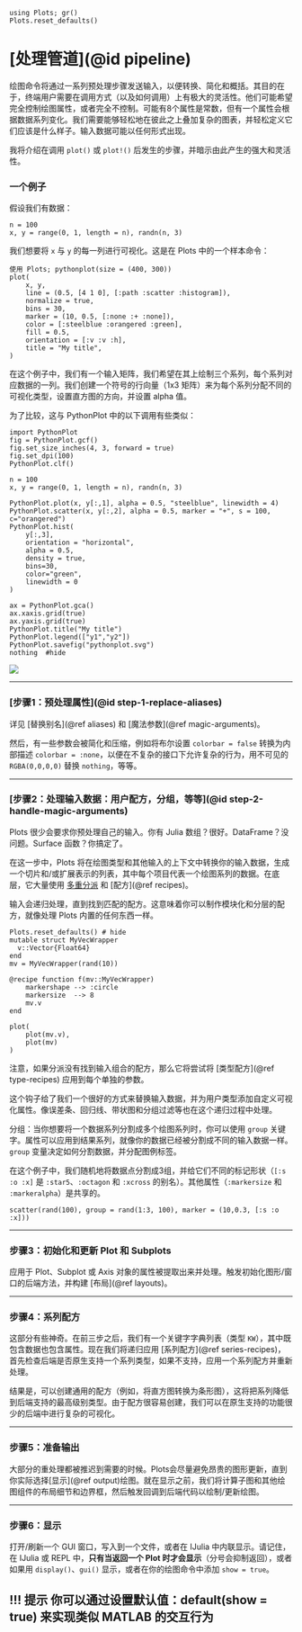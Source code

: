 ```@setup pipeline
using Plots; gr()
Plots.reset_defaults()
```

# [处理管道](@id pipeline)

绘图命令将通过一系列预处理步骤发送输入，以便转换、简化和概括。其目的在于，终端用户需要在调用方式（以及如何调用）上有极大的灵活性。他们可能希望完全控制绘图属性，或者完全不控制。可能有8个属性是常数，但有一个属性会根据数据系列变化。我们需要能够轻松地在彼此之上叠加复杂的图表，并轻松定义它们应该是什么样子。输入数据可能以任何形式出现。

我将介绍在调用 `plot()` 或 `plot!()` 后发生的步骤，并暗示由此产生的强大和灵活性。

### 一个例子

假设我们有数据：

```@example pipeline; continued = true
n = 100
x, y = range(0, 1, length = n), randn(n, 3)
```

我们想要将 `x` 与 `y` 的每一列进行可视化。这是在 Plots 中的一个样本命令：

```@example pipeline
使用 Plots; pythonplot(size = (400, 300))
plot(
    x, y,
    line = (0.5, [4 1 0], [:path :scatter :histogram]),
    normalize = true,
    bins = 30,
    marker = (10, 0.5, [:none :+ :none]),
    color = [:steelblue :orangered :green],
    fill = 0.5,
    orientation = [:v :v :h],
    title = "My title",
)
```

在这个例子中，我们有一个输入矩阵，我们希望在其上绘制三个系列，每个系列对应数据的一列。我们创建一个符号的行向量（1x3 矩阵）来为每个系列分配不同的可视化类型，设置直方图的方向，并设置 alpha 值。

为了比较，这与 PythonPlot 中的以下调用有些类似：

```@example pipeline
import PythonPlot
fig = PythonPlot.gcf()
fig.set_size_inches(4, 3, forward = true)
fig.set_dpi(100)
PythonPlot.clf()

n = 100
x, y = range(0, 1, length = n), randn(n, 3)

PythonPlot.plot(x, y[:,1], alpha = 0.5, "steelblue", linewidth = 4)
PythonPlot.scatter(x, y[:,2], alpha = 0.5, marker = "+", s = 100, c="orangered")
PythonPlot.hist(
    y[:,3],
    orientation = "horizontal",
    alpha = 0.5,
    density = true,
    bins=30,
    color="green",
    linewidth = 0
)

ax = PythonPlot.gca()
ax.xaxis.grid(true)
ax.yaxis.grid(true)
PythonPlot.title("My title")
PythonPlot.legend(["y1","y2"])
PythonPlot.savefig("pythonplot.svg")
nothing  #hide
```
![](pythonplot.svg)

---



### [步骤1：预处理属性](@id step-1-replace-aliases)

详见 [替换别名](@ref aliases) 和 [魔法参数](@ref magic-arguments)。

然后，有一些参数会被简化和压缩，例如将布尔设置 `colorbar = false` 转换为内部描述 `colorbar = :none`，以便在不复杂的接口下允许复杂的行为，用不可见的 `RGBA(0,0,0,0)` 替换 `nothing`，等等。

---



### [步骤2：处理输入数据：用户配方，分组，等等](@id step-2-handle-magic-arguments)

Plots 很少会要求你预处理自己的输入。你有 Julia 数组？很好。DataFrame？没问题。Surface 函数？你搞定了。

在这一步中，Plots 将在绘图类型和其他输入的上下文中转换你的输入数据，生成一个切片和/或扩展表示的列表，其中每个项目代表一个绘图系列的数据。在底层，它大量使用 [多重分派](https://docs.julialang.org/en/release-0.4/manual/methods/) 和 [配方](@ref recipes)。

输入会递归处理，直到找到匹配的配方。这意味着你可以制作模块化和分层的配方，就像处理 Plots 内置的任何东西一样。

```@example pipeline
Plots.reset_defaults() # hide
mutable struct MyVecWrapper
  v::Vector{Float64}
end
mv = MyVecWrapper(rand(10))

@recipe function f(mv::MyVecWrapper)
    markershape --> :circle
    markersize  --> 8
    mv.v
end

plot(
    plot(mv.v),
    plot(mv)
)
```

注意，如果分派没有找到输入组合的配方，那么它将尝试将 [类型配方](@ref type-recipes) 应用到每个单独的参数。

这个钩子给了我们一个很好的方式来替换输入数据，并为用户类型添加自定义可视化属性。像误差条、回归线、带状图和分组过滤等也在这个递归过程中处理。

分组：当你想要将一个数据系列分割成多个绘图系列时，你可以使用 `group` 关键字。属性可以应用到结果系列，就像你的数据已经被分割成不同的输入数据一样。`group` 变量决定如何分割数据，并分配图例标签。

在这个例子中，我们随机地将数据点分割成3组，并给它们不同的标记形状（`[:s :o :x]` 是 `:star5`、`:octagon` 和 `:xcross` 的别名）。其他属性（`:markersize` 和 `:markeralpha`）是共享的。

```@example pipeline
scatter(rand(100), group = rand(1:3, 100), marker = (10,0.3, [:s :o :x]))
```

---



### 步骤3：初始化和更新 Plot 和 Subplots

应用于 Plot、Subplot 或 Axis 对象的属性被提取出来并处理。触发初始化图形/窗口的后端方法，并构建 [布局](@ref layouts)。

---



### 步骤4：系列配方

这部分有些神奇。在前三步之后，我们有一个关键字字典列表（类型 `KW`），其中既包含数据也包含属性。现在我们将递归应用 [系列配方](@ref series-recipes)，首先检查后端是否原生支持一个系列类型，如果不支持，应用一个系列配方并重新处理。

结果是，可以创建通用的配方（例如，将直方图转换为条形图），这将把系列降低到后端支持的最高级别类型。由于配方很容易创建，我们可以在原生支持的功能很少的后端中进行复杂的可视化。

---



### 步骤5：准备输出

大部分的重处理都被推迟到需要的时候。Plots会尽量避免昂贵的图形更新，直到你实际选择[显示](@ref output)绘图。就在显示之前，我们将计算子图和其他绘图组件的布局细节和边界框，然后触发回调到后端代码以绘制/更新绘图。

---

### 步骤6：显示

打开/刷新一个 GUI 窗口，写入到一个文件，或者在 IJulia 中内联显示。请记住，在 IJulia 或 REPL 中，**只有当返回一个 Plot 时才会显示**（分号会抑制返回），或者如果用 `display()`、`gui()` 显示，或者在你的绘图命令中添加 `show = true`。

!!! 提示
    你可以通过设置默认值：default(show = true) 来实现类似 MATLAB 的交互行为
---
